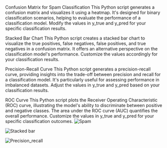 Confusion Matrix for Spam Classification
This Python script generates a confusion matrix and visualizes it using a heatmap. It's designed for binary classification scenarios, helping to evaluate the performance of a classification model. Modify the values in y_true and y_pred for your specific classification results.

 Stacked Bar Chart
This Python script creates a stacked bar chart to visualize the true positives, false negatives, false positives, and true negatives in a confusion matrix. It offers an alternative perspective on the classification model's performance. Customize the values accordingly for your classification results.

Precision-Recall Curve
This Python script generates a precision-recall curve, providing insights into the trade-off between precision and recall for a classification model. It's particularly useful for assessing performance in imbalanced datasets. Adjust the values in y_true and y_pred based on your classification results.

ROC Curve
This Python script plots the Receiver Operating Characteristic (ROC) curve, illustrating the model's ability to discriminate between positive and negative classes. The area under the ROC curve (AUC) quantifies the overall performance. Customize the values in y_true and y_pred for your specific classification outcomes.
![Spam](https://github.com/Sathvikrk2002/Data-science-/assets/136539495/5c2dc0df-4601-4c7f-9bad-86ecc80a6f8a)

![Stacked bar](https://github.com/Sathvikrk2002/Data-science-/assets/136539495/de2e60a4-a8de-4005-973e-775b37c2c660)

![Precision_recall](https://github.com/Sathvikrk2002/Data-science-/assets/136539495/6a1a8890-ba3f-45ba-8918-3e302497fccb)



